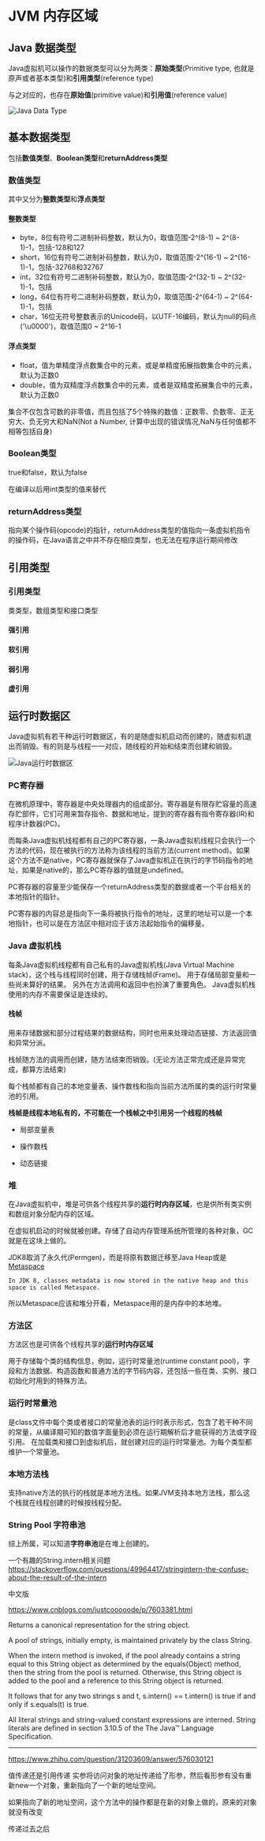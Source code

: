 # JVM 内存区域

## Java 数据类型

Java虚拟机可以操作的数据类型可以分为两类：**原始类型**(Primitive type, 也就是原声或者基本类型)和**引用类型**(reference type)

与之对应的，也存在**原始值**(primitive value)和**引用值**(reference value)

![Java Data Type](https://github.com/huangshijie/ImgRep/blob/master/Java%20Data%20Type.png)

## 基本数据类型

包括**数值类型**、**Boolean类型**和**returnAddress类型**

### 数值类型

其中又分为**整数类型**和**浮点类型**

#### 整数类型

- byte，8位有符号二进制补码整数，默认为0，取值范围-2^(8-1) ~ 2^(8-1)-1，包括-128和127
- short，16位有符号二进制补码整数，默认为0，取值范围-2^(16-1) ~ 2^(16-1)-1，包括-32768和32767
- int，32位有符号二进制补码整数，默认为0，取值范围-2^(32-1) ~ 2^(32-1)-1，包括
- long，64位有符号二进制补码整数，默认为0，取值范围-2^(64-1) ~ 2^(64-1)-1，包括
- char，16位无符号整数表示的Unicode码，以UTF-16编码，默认为null的码点('\u0000')，取值范围0 ~ 2^16-1

#### 浮点类型

- float，值为单精度浮点数集合中的元素，或是单精度拓展指数集合中的元素，默认为正数0
- double，值为双精度浮点数集合中的元素，或者是双精度拓展集合中的元素，默认为正数0

集合不仅包含可数的非零值，而且包括了5个特殊的数值：正数零、负数零、正无穷大、负无穷大和NaN(Not a Number, 计算中出现的错误情况,NaN与任何值都不相等包括自身)


### Boolean类型

true和false，默认为false

在编译以后用int类型的值来替代

### returnAddress类型

指向某个操作码(opcode)的指针，returnAddress类型的值指向一条虚拟机指令的操作码，在Java语言之中并不存在相应类型，也无法在程序运行期间修改

## 引用类型

### 引用类型

类类型，数组类型和接口类型

#### 强引用

#### 软引用

#### 弱引用

#### 虚引用

## 运行时数据区

Java虚拟机有若干种运行时数据区，有的是随虚拟机启动而创建的，随虚拟机退出而销毁。有的则是与线程一一对应，随线程的开始和结束而创建和销毁。

![Java运行时数据区](https://github.com/huangshijie/ImgRep/blob/master/JAVA_RUNTIME_DATA_AREA.png)

### PC寄存器

在微机原理中，寄存器是中央处理器内的组成部分。寄存器是有限存贮容量的高速存贮部件，它们可用来暂存指令、数据和地址，提到的寄存器有指令寄存器(IR)和程序计数器(PC)。

而每条Java虚拟机线程都有自己的PC寄存器，一条Java虚拟机线程只会执行一个方法的代码，现在被执行的方法称为该线程的当前方法(current method)。如果这个方法不是native，PC寄存器就保存了Java虚拟机正在执行的字节码指令的地址，如果是native的，那么PC寄存器的值就是undefined。

PC寄存器的容量至少能保存一个returnAddress类型的数据或者一个平台相关的本地指针的指针。

PC寄存器的内容总是指向下一条将被执行指令的地址，这里的地址可以是一个本地指针，也可以是在方法区中相对应于该方法起始指令的偏移量。

### Java 虚拟机栈

每条Java虚拟机线程都有自己私有的Java虚拟机栈(Java Virtual Machine stack)，这个栈与线程同时创建，用于存储栈帧(Frame)。
用于存储局部变量和一些尚未算好的结果。
另外在方法调用和返回中也扮演了重要角色。
Java虚拟机栈使用的内存不需要保证是连续的。

#### 栈帧

用来存储数据和部分过程结果的数据结构，同时也用来处理动态链接、方法返回值和异常分派。

栈帧随方法的调用而创建，随方法结束而销毁。(无论方法正常完成还是异常完成，都算方法结束)

每个栈帧都有自己的本地变量表、操作数栈和指向当前方法所属的类的运行时常量池的引用。

**栈帧是线程本地私有的，不可能在一个栈帧之中引用另一个线程的栈帧**

- 局部变量表

- 操作数栈

- 动态链接


### 堆

在Java虚拟机中，堆是可供各个线程共享的**运行时内存区域**，也是供所有类实例和数组对象分配内存的区域。

在虚拟机启动的时候就被创建。存储了自动内存管理系统所管理的各种对象，GC就是在这块上做的。

JDK8取消了永久代(Permgen)，而是将原有数据迁移至Java Heap或是[Metaspace](https://blogs.oracle.com/poonam/about-g1-garbage-collector,-permanent-generation-and-metaspace)

```
In JDK 8, classes metadata is now stored in the native heap and this space is called Metaspace. 
```
所以Metaspace应该和堆分开看，Metaspace用的是内存中的本地堆。

### 方法区

方法区也是可供各个线程共享的**运行时内存区域**

用于存储每个类的结构信息，例如，运行时常量池(runtime constant pool)，字段和方法数据、构造函数和普通方法的字节码内容，还包括一些在类、实例、接口初始化时用到的特殊方法。

### 运行时常量池

是class文件中每个类或者接口的常量池表的运行时表示形式，包含了若干种不同的常量，从编译期可知的数值字面量到必须在运行期解析后才能获得的方法或字段引用。
在加载类和接口到虚拟机后，就创建对应的运行时常量池。为每个类型都维护一个常量池。



### 本地方法栈

支持native方法的执行的栈就是本地方法栈。如果JVM支持本地方法栈，那么这个栈就在线程创建的时候按线程分配。


### String Pool 字符串池

综上所属，可以知道**字符串池**是在堆上创建的。

一个有趣的String.intern相关问题
https://stackoverflow.com/questions/49964417/stringintern-the-confuse-about-the-result-of-the-intern

中文版

https://www.cnblogs.com/justcooooode/p/7603381.html

Returns a canonical representation for the string object.

A pool of strings, initially empty, is maintained privately by the class String.

When the intern method is invoked, if the pool already contains a string equal to this String object as determined by the equals(Object) method, then the string from the pool is returned. Otherwise, this String object is added to the pool and a reference to this String object is returned.

It follows that for any two strings s and t, s.intern() == t.intern() is true if and only if s.equals(t) is true.

All literal strings and string-valued constant expressions are interned. String literals are defined in section 3.10.5 of the The Java™ Language Specification.




---

https://www.zhihu.com/question/31203609/answer/576030121


值传递还是引用传递
实参将访问对象的地址传递给了形参，然后看形参有没有重新new一个对象，重新指向了一个新的地址空间。

如果指向了新的地址空间，这个方法中的操作都是在新的对象上做的，原来的对象就没有改变

传递过去之后